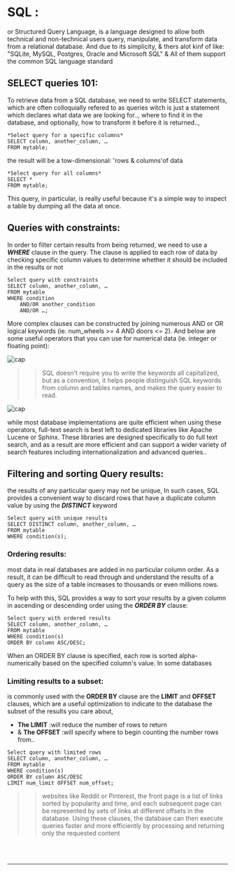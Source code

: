 # SQL :
or Structured Query Language, is a language designed to allow both technical and non-technical users query, manipulate, and transform data from a relational database. And due to its simplicity, & thers alot kinf of like: "SQLite, MySQL, Postgres, Oracle and Microsoft SQL" & All of them support the common SQL language standard

## SELECT queries 101:
To retrieve data from a SQL database, we need to write SELECT statements, which are often colloquially refered to as queries witch is just a statement which declares what data we are looking for.., where to find it in the database, and optionally, how to transform it before it is returned..,
```
*Select query for a specific columns*
SELECT column, another_column, …
FROM mytable;
```
the result will be a tow-dimensional: 'rows & columns'of data
```
*Select query for all columns*
SELECT * 
FROM mytable;
```
This query, in particular, is really useful because it's a simple way to inspect a table by dumping all the data at once.

## Queries with constraints:
In order to filter certain results from being returned, we need to use a ***WHERE*** clause in the query. The clause is applied to each row of data by checking specific column values to determine whether it should be included in the results or not
```
Select query with constraints
SELECT column, another_column, …
FROM mytable
WHERE condition
    AND/OR another_condition
    AND/OR …;
```
More complex clauses can be constructed by joining numerous AND or OR logical keywords (ie. num_wheels >= 4 AND doors <= 2). And below are some useful operators that you can use for numerical data (ie. integer or floating point):

![cap](/./images/301/class08/01.png)

>> SQL doesn't require you to write the keywords all capitalized, but as a convention, it helps people distinguish SQL keywords from column and tables names, and makes the query easier to read.

![cap](/./images/301/class08/02.png)

while most database implementations are quite efficient when using these operators, full-text search is best left to dedicated libraries like Apache Lucene or Sphinx. These libraries are designed specifically to do full text search, and as a result are more efficient and can support a wider variety of search features including internationalization and advanced queries..

## Filtering and sorting Query results:
the results of any particular query may not be unique, In such cases, SQL provides a convenient way to discard rows that have a duplicate column value by using the ***DISTINCT*** keyword
```
Select query with unique results
SELECT DISTINCT column, another_column, …
FROM mytable
WHERE condition(s);
```
### Ordering results:
most data in real databases are added in no particular column order. As a result, it can be difficult to read through and understand the results of a query as the size of a table increases to thousands or even millions rows.

To help with this, SQL provides a way to sort your results by a given column in ascending or descending order using the ***ORDER BY*** clause:
```
Select query with ordered results
SELECT column, another_column, …
FROM mytable
WHERE condition(s)
ORDER BY column ASC/DESC;
```
When an ORDER BY clause is specified, each row is sorted alpha-numerically based on the specified column's value. In some databases

### Limiting results to a subset:
is commonly used with the **ORDER BY** clause are the **LIMIT** and **OFFSET** clauses, which are a useful optimization to indicate to the database the subset of the results you care about,
- **The LIMIT** :will reduce the number of rows to return
- & **The OFFSET** :will specify where to begin counting the number rows from..
```
Select query with limited rows
SELECT column, another_column, …
FROM mytable
WHERE condition(s)
ORDER BY column ASC/DESC
LIMIT num_limit OFFSET num_offset;
```
>> websites like Reddit or Pinterest, the front page is a list of links sorted by popularity and time, and each subsequent page can be represented by sets of links at different offsets in the database. Using these clauses, the database can then execute queries faster and more efficiently by processing and returning only the requested content

<br>
<br>
<hr>